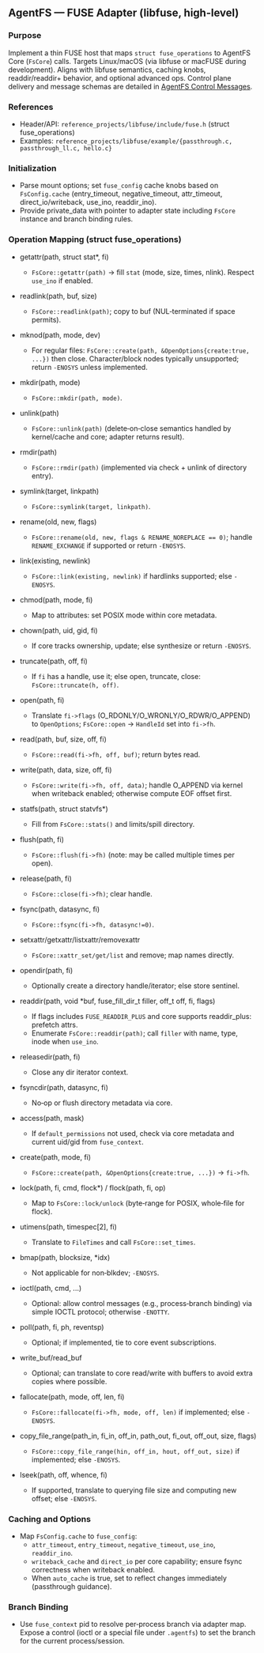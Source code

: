 ## AgentFS — FUSE Adapter (libfuse, high-level)

### Purpose

Implement a thin FUSE host that maps `struct fuse_operations` to AgentFS Core (`FsCore`) calls. Targets Linux/macOS (via libfuse or macFUSE during development). Aligns with libfuse semantics, caching knobs, readdir/readdir+ behavior, and optional advanced ops. Control plane delivery and message schemas are detailed in [AgentFS Control Messages](AgentFS%20Control%20Messages.md).

### References

- Header/API: `reference_projects/libfuse/include/fuse.h` (struct fuse_operations)
- Examples: `reference_projects/libfuse/example/{passthrough.c, passthrough_ll.c, hello.c}`

### Initialization

- Parse mount options; set `fuse_config` cache knobs based on `FsConfig.cache` (entry_timeout, negative_timeout, attr_timeout, direct_io/writeback, use_ino, readdir_ino).
- Provide private_data with pointer to adapter state including `FsCore` instance and branch binding rules.

### Operation Mapping (struct fuse_operations)

- getattr(path, struct stat\*, fi)
  - `FsCore::getattr(path)` → fill `stat` (mode, size, times, nlink). Respect `use_ino` if enabled.

- readlink(path, buf, size)
  - `FsCore::readlink(path)`; copy to buf (NUL‑terminated if space permits).

- mknod(path, mode, dev)
  - For regular files: `FsCore::create(path, &OpenOptions{create:true, ...})` then close. Character/block nodes typically unsupported; return `-ENOSYS` unless implemented.

- mkdir(path, mode)
  - `FsCore::mkdir(path, mode)`.

- unlink(path)
  - `FsCore::unlink(path)` (delete‑on‑close semantics handled by kernel/cache and core; adapter returns result).

- rmdir(path)
  - `FsCore::rmdir(path)` (implemented via check + unlink of directory entry).

- symlink(target, linkpath)
  - `FsCore::symlink(target, linkpath)`.

- rename(old, new, flags)
  - `FsCore::rename(old, new, flags & RENAME_NOREPLACE == 0)`; handle `RENAME_EXCHANGE` if supported or return `-ENOSYS`.

- link(existing, newlink)
  - `FsCore::link(existing, newlink)` if hardlinks supported; else `-ENOSYS`.

- chmod(path, mode, fi)
  - Map to attributes: set POSIX mode within core metadata.

- chown(path, uid, gid, fi)
  - If core tracks ownership, update; else synthesize or return `-ENOSYS`.

- truncate(path, off, fi)
  - If `fi` has a handle, use it; else open, truncate, close: `FsCore::truncate(h, off)`.

- open(path, fi)
  - Translate `fi->flags` (O_RDONLY/O_WRONLY/O_RDWR/O_APPEND) to `OpenOptions`; `FsCore::open` → `HandleId` set into `fi->fh`.

- read(path, buf, size, off, fi)
  - `FsCore::read(fi->fh, off, buf)`; return bytes read.

- write(path, data, size, off, fi)
  - `FsCore::write(fi->fh, off, data)`; handle O_APPEND via kernel when writeback enabled; otherwise compute EOF offset first.

- statfs(path, struct statvfs\*)
  - Fill from `FsCore::stats()` and limits/spill directory.

- flush(path, fi)
  - `FsCore::flush(fi->fh)` (note: may be called multiple times per open).

- release(path, fi)
  - `FsCore::close(fi->fh)`; clear handle.

- fsync(path, datasync, fi)
  - `FsCore::fsync(fi->fh, datasync!=0)`.

- setxattr/getxattr/listxattr/removexattr
  - `FsCore::xattr_set/get/list` and remove; map names directly.

- opendir(path, fi)
  - Optionally create a directory handle/iterator; else store sentinel.

- readdir(path, void \*buf, fuse_fill_dir_t filler, off_t off, fi, flags)
  - If flags includes `FUSE_READDIR_PLUS` and core supports readdir_plus: prefetch attrs.
  - Enumerate `FsCore::readdir(path)`; call `filler` with name, type, inode when `use_ino`.

- releasedir(path, fi)
  - Close any dir iterator context.

- fsyncdir(path, datasync, fi)
  - No‑op or flush directory metadata via core.

- access(path, mask)
  - If `default_permissions` not used, check via core metadata and current uid/gid from `fuse_context`.

- create(path, mode, fi)
  - `FsCore::create(path, &OpenOptions{create:true, ...})` → `fi->fh`.

- lock(path, fi, cmd, flock\*) / flock(path, fi, op)
  - Map to `FsCore::lock/unlock` (byte‑range for POSIX, whole‑file for flock).

- utimens(path, timespec[2], fi)
  - Translate to `FileTimes` and call `FsCore::set_times`.

- bmap(path, blocksize, \*idx)
  - Not applicable for non‑blkdev; `-ENOSYS`.

- ioctl(path, cmd, ...)
  - Optional: allow control messages (e.g., process‑branch binding) via simple IOCTL protocol; otherwise `-ENOTTY`.

- poll(path, fi, ph, reventsp)
  - Optional; if implemented, tie to core event subscriptions.

- write_buf/read_buf
  - Optional; can translate to core read/write with buffers to avoid extra copies where possible.

- fallocate(path, mode, off, len, fi)
  - `FsCore::fallocate(fi->fh, mode, off, len)` if implemented; else `-ENOSYS`.

- copy_file_range(path_in, fi_in, off_in, path_out, fi_out, off_out, size, flags)
  - `FsCore::copy_file_range(hin, off_in, hout, off_out, size)` if implemented; else `-ENOSYS`.

- lseek(path, off, whence, fi)
  - If supported, translate to querying file size and computing new offset; else `-ENOSYS`.

### Caching and Options

- Map `FsConfig.cache` to `fuse_config`:
  - `attr_timeout`, `entry_timeout`, `negative_timeout`, `use_ino`, `readdir_ino`.
  - `writeback_cache` and `direct_io` per core capability; ensure fsync correctness when writeback enabled.
  - When `auto_cache` is true, set to reflect changes immediately (passthrough guidance).

### Branch Binding

- Use `fuse_context` pid to resolve per‑process branch via adapter map. Expose a control (ioctl or a special file under `.agentfs`) to set the branch for the current process/session.
